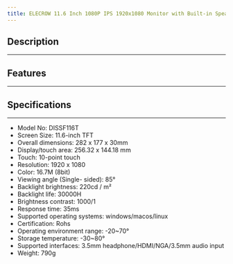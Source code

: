 ```yaml
---
title: ELECROW 11.6 Inch 1080P IPS 1920x1080 Monitor with Built-in Speaker for Raspberry Pi PS4 XBOX Windows with touch function
---
```


## Description
-----------

## Features
--------

## Specifications
--------------

- Model No: DISSF116T
- Screen Size: 11.6-inch TFT
- Overall dimensions: 282 x 177 x 30mm
- Display/touch area: 256.32 x 144.18 mm
- Touch: 10-point touch
- Resolution: 1920 x 1080
- Color: 16.7M (8bit)
- Viewing angle (Single- sided): 85°
- Backlight brightness: 220cd / m²
- Backlight life: 30000H
- Brightness contrast: 1000/1
- Response time: 35ms
- Supported operating systems: windows/macos/linux
- Certification: Rohs
- Operating environment range: -20~70°
- Storage temperature: -30~80°
- Supported interfaces: 3.5mm headphone/HDMI/NGA/3.5mm audio input
- Weight: 790g
